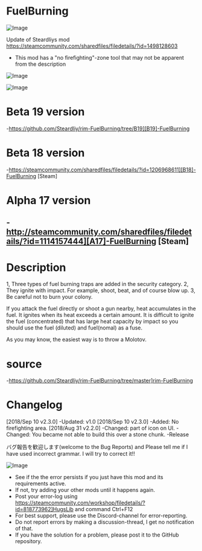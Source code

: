 # FuelBurning

![Image](https://i.imgur.com/buuPQel.png)

Update of Steardliys mod
https://steamcommunity.com/sharedfiles/filedetails/?id=1498128603

- This mod has a "no firefighting"-zone tool that may not be apparent from the description

![Image](https://i.imgur.com/pufA0kM.png)

	
![Image](https://i.imgur.com/Z4GOv8H.png)


# Beta 19 version

-https://github.com/Steardliy/rim-FuelBurning/tree/B19][B19]-FuelBurning
# Beta 18 version

-https://steamcommunity.com/sharedfiles/filedetails/?id=1206968611][B18]-FuelBurning [Steam]
# Alpha 17 version

-http://steamcommunity.com/sharedfiles/filedetails/?id=1114157444][A17]-FuelBurning [Steam]
---------------------------------------------------------------------------------------
# Description

1, Three types of fuel burning traps are added in the security category.
2, They ignite with impact. For example, shoot, beat, and of course blow up.
3, Be careful not to burn your colony.

If you attack the fuel directly or shoot a gun nearby, heat accumulates in the fuel. It ignites when its heat exceeds a certain amount.
It is difficult to ignite the fuel (concentrated) that has large heat capacity by impact so you should use the fuel (diluted) and fuel(nomal) as a fuse.

As you may know, the easiest way is to throw a Molotov.

# source

-https://github.com/Steardliy/rim-FuelBurning/tree/master]rim-FuelBurning

# Changelog


[2018/Sep 10 v2.3.0]
-Updated: v1.0
[2018/Sep 10 v2.3.0]
-Added: No firefighting area.
[2018/Aug 31 v2.2.0]
-Changed: part of icon on UI.
-Changed: You became not able to build this over a stone chunk.
-Release


バグ報告を歓迎します(welcome to the Bug Reports)
and Please tell me if I have used incorrect grammar. I will try to correct it!!


![Image](https://i.imgur.com/PwoNOj4.png)



-  See if the the error persists if you just have this mod and its requirements active.
-  If not, try adding your other mods until it happens again.
-  Post your error-log using https://steamcommunity.com/workshop/filedetails/?id=818773962]HugsLib and command Ctrl+F12
-  For best support, please use the Discord-channel for error-reporting.
-  Do not report errors by making a discussion-thread, I get no notification of that.
-  If you have the solution for a problem, please post it to the GitHub repository.




